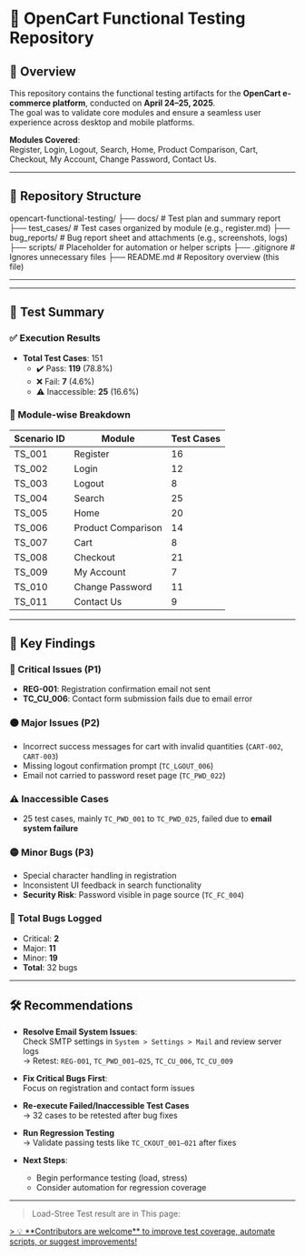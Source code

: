 # 🛒 OpenCart Functional Testing Repository

## 📌 Overview

This repository contains the functional testing artifacts for the **OpenCart e-commerce platform**, conducted on **April 24–25, 2025**.  
The goal was to validate core modules and ensure a seamless user experience across desktop and mobile platforms.

**Modules Covered**:  
Register, Login, Logout, Search, Home, Product Comparison, Cart, Checkout, My Account, Change Password, Contact Us.

---

## 📁 Repository Structure

opencart-functional-testing/ ├── docs/ # Test plan and summary report ├── test_cases/ # Test cases organized by module (e.g., register.md) ├── bug_reports/ # Bug report sheet and attachments (e.g., screenshots, logs) ├── scripts/ # Placeholder for automation or helper scripts ├── .gitignore # Ignores unnecessary files ├── README.md # Repository overview (this file)


---
---

## 🧪 Test Summary

### ✅ Execution Results
- **Total Test Cases**: 151  
  - ✔️ Pass: **119** (78.8%)  
  - ❌ Fail: **7** (4.6%)  
  - ⚠️ Inaccessible: **25** (16.6%)

### 🧱 Module-wise Breakdown

| Scenario ID | Module               | Test Cases |
|-------------|----------------------|------------|
| TS_001      | Register              | 16         |
| TS_002      | Login                 | 12         |
| TS_003      | Logout                | 8          |
| TS_004      | Search                | 25         |
| TS_005      | Home                  | 20         |
| TS_006      | Product Comparison    | 14         |
| TS_007      | Cart                  | 8          |
| TS_008      | Checkout              | 21         |
| TS_009      | My Account            | 7          |
| TS_010      | Change Password       | 11         |
| TS_011      | Contact Us            | 9          |

---

## 🐞 Key Findings

### 🔴 Critical Issues (P1)
- **REG-001**: Registration confirmation email not sent  
- **TC_CU_006**: Contact form submission fails due to email error  

### 🟠 Major Issues (P2)
- Incorrect success messages for cart with invalid quantities (`CART-002`, `CART-003`)  
- Missing logout confirmation prompt (`TC_LGOUT_006`)  
- Email not carried to password reset page (`TC_PWD_022`)  

### ⚠️ Inaccessible Cases
- 25 test cases, mainly `TC_PWD_001` to `TC_PWD_025`, failed due to **email system failure**

### 🟡 Minor Bugs (P3)
- Special character handling in registration  
- Inconsistent UI feedback in search functionality  
- **Security Risk**: Password visible in page source (`TC_FC_004`)  

### 🐛 Total Bugs Logged
- Critical: **2**  
- Major: **11**  
- Minor: **19**  
- **Total**: 32 bugs

---

## 🛠️ Recommendations

- **Resolve Email System Issues**:  
  Check SMTP settings in `System > Settings > Mail` and review server logs  
  → Retest: `REG-001`, `TC_PWD_001–025`, `TC_CU_006`, `TC_CU_009`

- **Fix Critical Bugs First**:  
  Focus on registration and contact form issues  

- **Re-execute Failed/Inaccessible Test Cases**  
  → 32 cases to be retested after bug fixes

- **Run Regression Testing**  
  → Validate passing tests like `TC_CKOUT_001–021` after fixes  

- **Next Steps**:  
  - Begin performance testing (load, stress)  
  - Consider automation for regression coverage  

---
> Load-Stree Test result are in This page:
<a href = "https://blazer0928.github.io/opencart-testing/">
> 💡 **Contributors are welcome** to improve test coverage, automate scripts, or suggest improvements!

